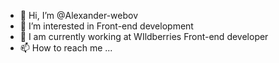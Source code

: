 - 👋 Hi, I’m @Alexander-webov
- 👀 I’m interested in Front-end development
- 🌱 I am currently working at WIldberries Front-end developer
- 📫 How to reach me ...

<!---
Alexander-webov/Alexander-webov is a ✨ special ✨ repository because its `README.md` (this file) appears on your GitHub profile.
You can click the Preview link to take a look at your changes.
--->
